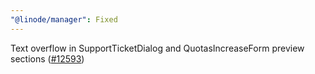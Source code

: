 ```yaml
---
"@linode/manager": Fixed
---
```


Text overflow in SupportTicketDialog and QuotasIncreaseForm preview sections ([#12593](https://github.com/linode/manager/pull/12593))
